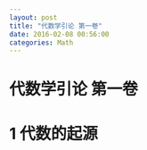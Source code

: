 ```yaml
---
layout: post
title: "代数学引论 第一卷"
date: 2016-02-08 00:56:00
categories: Math
---
```


# 代数学引论 第一卷

# 1 代数的起源